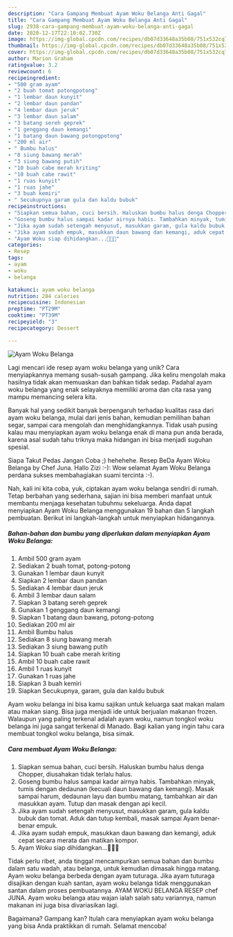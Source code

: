 ```yaml
---
description: "Cara Gampang Membuat Ayam Woku Belanga Anti Gagal"
title: "Cara Gampang Membuat Ayam Woku Belanga Anti Gagal"
slug: 2938-cara-gampang-membuat-ayam-woku-belanga-anti-gagal
date: 2020-12-17T22:10:02.730Z
image: https://img-global.cpcdn.com/recipes/db07d33648a35b08/751x532cq70/ayam-woku-belanga-foto-resep-utama.jpg
thumbnail: https://img-global.cpcdn.com/recipes/db07d33648a35b08/751x532cq70/ayam-woku-belanga-foto-resep-utama.jpg
cover: https://img-global.cpcdn.com/recipes/db07d33648a35b08/751x532cq70/ayam-woku-belanga-foto-resep-utama.jpg
author: Marion Graham
ratingvalue: 3.2
reviewcount: 6
recipeingredient:
- "500 gram ayam"
- "2 buah tomat potongpotong"
- "1 lembar daun kunyit"
- "2 lembar daun pandan"
- "4 lembar daun jeruk"
- "3 lembar daun salam"
- "3 batang sereh geprek"
- "1 genggang daun kemangi"
- "1 batang daun bawang potongpotong"
- "200 ml air"
- " Bumbu halus"
- "8 siung bawang merah"
- "3 siung bawang putih"
- "10 buah cabe merah kriting"
- "10 buah cabe rawit"
- "1 ruas kunyit"
- "1 ruas jahe"
- "3 buah kemiri"
- " Secukupnya garam gula dan kaldu bubuk"
recipeinstructions:
- "Siapkan semua bahan, cuci bersih. Haluskan bumbu halus denga Chopper, diusahakan tidak terlalu halus."
- "Goseng bumbu halus sampai kadar airnya habis. Tambahkan minyak, tumis dengan dedaunan (kecuali daun bawang dan kemangi). Masak sampai harum, dedaunan layu dan bumbu matang, tambahkan air dan masukkan ayam. Tutup dan masak dengan api kecil."
- "Jika ayam sudah setengah menyusut, masukkan garam, gula kaldu bubuk dan tomat. Aduk dan tutup kembali, masak sampai Ayam benar-benar empuk."
- "Jika ayam sudah empuk, masukkan daun bawang dan kemangi, aduk cepat secara merata dan matikan kompor."
- "Ayam Woku siap dihidangkan...🥘🥘🥘"
categories:
- Resep
tags:
- ayam
- woku
- belanga

katakunci: ayam woku belanga 
nutrition: 284 calories
recipecuisine: Indonesian
preptime: "PT29M"
cooktime: "PT39M"
recipeyield: "3"
recipecategory: Dessert

---
```



![Ayam Woku Belanga](https://img-global.cpcdn.com/recipes/db07d33648a35b08/751x532cq70/ayam-woku-belanga-foto-resep-utama.jpg)

Lagi mencari ide resep ayam woku belanga yang unik? Cara menyiapkannya memang susah-susah gampang. Jika keliru mengolah maka hasilnya tidak akan memuaskan dan bahkan tidak sedap. Padahal ayam woku belanga yang enak selayaknya memiliki aroma dan cita rasa yang mampu memancing selera kita.

Banyak hal yang sedikit banyak berpengaruh terhadap kualitas rasa dari ayam woku belanga, mulai dari jenis bahan, kemudian pemilihan bahan segar, sampai cara mengolah dan menghidangkannya. Tidak usah pusing kalau mau menyiapkan ayam woku belanga enak di mana pun anda berada, karena asal sudah tahu triknya maka hidangan ini bisa menjadi suguhan spesial.

Siapa Takut Pedas Jangan Coba ;) hehehehe. Resep BeDa Ayam Woku Belanga by Chef Juna. Hallo Zizi :-): Wow selamat Ayam Woku Belanga perdana sukses membahagiakan suami tercinta :-).


Nah, kali ini kita coba, yuk, ciptakan ayam woku belanga sendiri di rumah. Tetap berbahan yang sederhana, sajian ini bisa memberi manfaat untuk membantu menjaga kesehatan tubuhmu sekeluarga. Anda dapat menyiapkan Ayam Woku Belanga menggunakan 19 bahan dan 5 langkah pembuatan. Berikut ini langkah-langkah untuk menyiapkan hidangannya.

<!--inarticleads1-->

##### Bahan-bahan dan bumbu yang diperlukan dalam menyiapkan Ayam Woku Belanga:

1. Ambil 500 gram ayam
1. Sediakan 2 buah tomat, potong-potong
1. Gunakan 1 lembar daun kunyit
1. Siapkan 2 lembar daun pandan
1. Sediakan 4 lembar daun jeruk
1. Ambil 3 lembar daun salam
1. Siapkan 3 batang sereh geprek
1. Gunakan 1 genggang daun kemangi
1. Siapkan 1 batang daun bawang, potong-potong
1. Sediakan 200 ml air
1. Ambil  Bumbu halus
1. Sediakan 8 siung bawang merah
1. Sediakan 3 siung bawang putih
1. Siapkan 10 buah cabe merah kriting
1. Ambil 10 buah cabe rawit
1. Ambil 1 ruas kunyit
1. Gunakan 1 ruas jahe
1. Siapkan 3 buah kemiri
1. Siapkan  Secukupnya, garam, gula dan kaldu bubuk


Ayam woku belanga ini bisa kamu sajikan untuk keluarga saat makan malam atau makan siang. Bisa juga menjadi ide untuk berjualan makanan frozen. Walaupun yang paling terkenal adalah ayam woku, namun tongkol woku belanga ini juga sangat terkenal di Manado. Bagi kalian yang ingin tahu cara membuat tongkol woku belanga, bisa simak. 

<!--inarticleads2-->

##### Cara membuat Ayam Woku Belanga:

1. Siapkan semua bahan, cuci bersih. Haluskan bumbu halus denga Chopper, diusahakan tidak terlalu halus.
1. Goseng bumbu halus sampai kadar airnya habis. Tambahkan minyak, tumis dengan dedaunan (kecuali daun bawang dan kemangi). Masak sampai harum, dedaunan layu dan bumbu matang, tambahkan air dan masukkan ayam. Tutup dan masak dengan api kecil.
1. Jika ayam sudah setengah menyusut, masukkan garam, gula kaldu bubuk dan tomat. Aduk dan tutup kembali, masak sampai Ayam benar-benar empuk.
1. Jika ayam sudah empuk, masukkan daun bawang dan kemangi, aduk cepat secara merata dan matikan kompor.
1. Ayam Woku siap dihidangkan...🥘🥘🥘


Tidak perlu ribet, anda tinggal mencampurkan semua bahan dan bumbu dalam satu wadah, atau belanga, untuk kemudian dimasak hingga matang. Ayam woku belanga berbeda dengan ayam tuturaga. Jika ayam tuturaga disajikan dengan kuah santan, ayam woku belanga tidak menggunakan santan dalam proses pembuatannya. AYAM WOKU BELANGA RESEP chef JUNA. Ayam woku belanga atau wajan ialah salah satu variannya, namun makanan ini juga bisa divariasikan lagi. 

Bagaimana? Gampang kan? Itulah cara menyiapkan ayam woku belanga yang bisa Anda praktikkan di rumah. Selamat mencoba!
